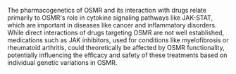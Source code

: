 The pharmacogenetics of OSMR and its interaction with drugs relate primarily to OSMR's role in cytokine signaling pathways like JAK-STAT, which are important in diseases like cancer and inflammatory disorders. While direct interactions of drugs targeting OSMR are not well established, medications such as JAK inhibitors, used for conditions like myelofibrosis or rheumatoid arthritis, could theoretically be affected by OSMR functionality, potentially influencing the efficacy and safety of these treatments based on individual genetic variations in OSMR.